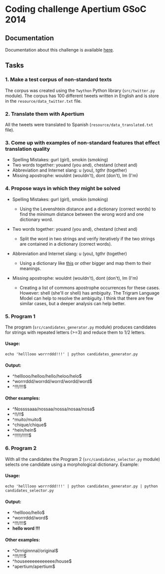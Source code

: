 # Coding challenge Apertium GSoC 2014


## Documentation

Documentation about this challenge is available [here](http://wiki.apertium.org/wiki/Ideas_for_Google_Summer_of_Code/Improving_support_for_non-standard_text_input).


## Tasks

### 1. Make a test corpus of non-standard texts



The corpus was created using the ``Twython`` Python library (``src/twitter.py`` module). The corpus has 100 different tweets written in English and is store in the ``resource/data_twitter.txt`` file.



### 2. Translate them with Apertium

All the tweets were translated to Spanish (``resource/data_translated.txt`` file).


### 3. Come up with examples of non-standard features that effect translation quality
- Spelling Mistakes: gurl (girl), smokin (smoking)
- Two words together: youand (you and), chestand (chest and)
- Abbreviation and Internet slang: u (you), tgthr (together)
- Missing apostrophe: wouldnt (wouldn't), dont (don't), Im (I'm) 


### 4. Propose ways in which they might be solved


- Spelling Mistakes: gurl (girl), smokin (smoking)
	- Using the Levenshtein distance and a dictionary (correct words) to find the minimum distance between the wrong word and one dictionary word.
- Two words together: youand (you and), chestand (chest and)
	- Split the word in two strings and verify iteratively if the two strings are contained in a dictionary (correct words).
- Abbreviation and Internet slang: u (you), tgthr (together)
	- Using a dictionary like [this](http://en.wiktionary.org/wiki/Appendix:English_internet_slang) or other bigger and map them to their meanings.

- Missing apostrophe: wouldnt (wouldn't), dont (don't), Im (I'm) 
	- Creating a list of commons apostrophe occurrences for these cases. However: shell (she'll or shell) has ambiguity. The Trigram Language Model can help to resolve the ambiguity. I think that there are few similar cases, but a deeper analysis can help better.

###  5. Program 1

The program (``src/candidates_generator.py`` module) produces candidates for strings
with repeated letters (>=3) and reduce them to 1/2 letters.

#### Usage:
``echo 'helllooo worrrddd!!!' | python candidates_generator.py``

#### Output:

- ^helllooo/helloo/hello/heloo/helo$
- ^worrrddd/worrdd/worrd/wordd/word$
- ^!!!/!!!$

#### Other examples:
- ^Nossssaaa/nossaa/nossa/nosaa/nosa$
- ^!!/!!$
- ^muito/muito$
- ^chique/chique$
- ^hein/hein$
- ^!!!!!/!!!!!$

### 6. Program 2

With all the candidates the Program 2 (``src/candidates_selector.py`` module) selects one candidate using a morphological dictionary. Example:

#### Usage:
``echo 'helllooo worrrddd!!!' | python candidates_generator.py | python candidates_selector.py``

#### Output:
- ^helllooo/hello$
- ^worrrddd/word$
- ^!!!/!!!$
- **hello word !!!**


#### Other examples:
- ^Orrriginnnal/original$
- ^!!!/!!!$
- ^houseeeeeeeeeeee/house$
- ^apertium/apertium$



